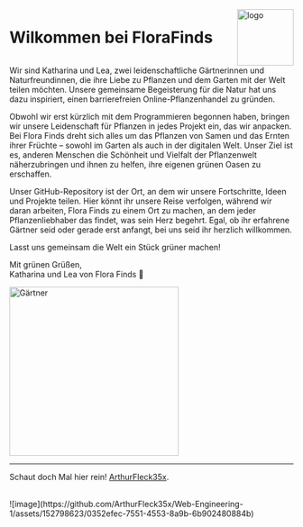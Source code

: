 <div style="display: flex; align-items: center; justify-content: space-between;">
  <h1 style="margin: 0;">Wilkommen bei FloraFinds</h1>
  <img src="https://github.com/ArthurFleck35x/Web-Engineering-1/assets/152798623/a2df544b-88cb-49f5-9469-16c1ba80187c" alt="logo" style="width:100px;height:auto;">
</div>
Wir sind Katharina und Lea, zwei leidenschaftliche Gärtnerinnen und Naturfreundinnen, die ihre Liebe zu Pflanzen und dem Garten mit der Welt teilen möchten. Unsere gemeinsame Begeisterung für die Natur hat uns dazu inspiriert, einen barrierefreien Online-Pflanzenhandel zu gründen.

Obwohl wir erst kürzlich mit dem Programmieren begonnen haben, bringen wir unsere Leidenschaft für Pflanzen in jedes Projekt ein, das wir anpacken. Bei Flora Finds dreht sich alles um das Pflanzen von Samen und das Ernten ihrer Früchte – sowohl im Garten als auch in der digitalen Welt. Unser Ziel ist es, anderen Menschen die Schönheit und Vielfalt der Pflanzenwelt näherzubringen und ihnen zu helfen, ihre eigenen grünen Oasen zu erschaffen.

Unser GitHub-Repository ist der Ort, an dem wir unsere Fortschritte, Ideen und Projekte teilen. Hier könnt ihr unsere Reise verfolgen, während wir daran arbeiten, Flora Finds zu einem Ort zu machen, an dem jeder Pflanzenliebhaber das findet, was sein Herz begehrt. Egal, ob ihr erfahrene Gärtner seid oder gerade erst anfangt, bei uns seid ihr herzlich willkommen.

Lasst uns gemeinsam die Welt ein Stück grüner machen!

Mit grünen Grüßen,  
Katharina und Lea von Flora Finds 🌱

<img src="path/to/your/image.png" alt="Gärtner" width="300">

---

Schaut doch Mal hier rein! [ArthurFleck35x](https://github.com/ArthurFleck35x/Web-Engineering-1/blob/main/README.md).
<br/>

<br/>
  ![image](https://github.com/ArthurFleck35x/Web-Engineering-1/assets/152798623/0352efec-7551-4553-8a9b-6b902480884b)



